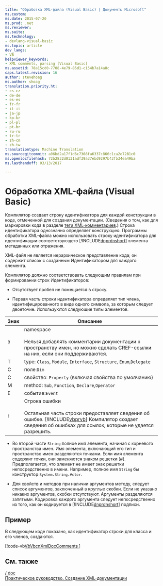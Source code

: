 ```yaml
---
title: "Обработка XML-файла (Visual Basic) | Документы Microsoft"
ms.custom: 
ms.date: 2015-07-20
ms.prod: .net
ms.reviewer: 
ms.suite: 
ms.technology:
- devlang-visual-basic
ms.topic: article
dev_langs:
- VB
helpviewer_keywords:
- XML comments, parsing [Visual Basic]
ms.assetid: 78a15cd0-7708-4e79-85d1-c154b7a14a8c
caps.latest.revision: 16
author: stevehoag
ms.author: shoag
translation.priority.ht:
- cs-cz
- de-de
- es-es
- fr-fr
- it-it
- ja-jp
- ko-kr
- pl-pl
- pt-br
- ru-ru
- tr-tr
- zh-cn
- zh-tw
translationtype: Machine Translation
ms.sourcegitcommit: a06bd2a17f1d6c7308fa6337c866c1ca2e7281c0
ms.openlocfilehash: 72b2832d0131adf39a37ebd9297b43fb34ea49ba
ms.lasthandoff: 03/13/2017

---
```

# <a name="processing-the-xml-file-visual-basic"></a>Обработка XML-файла (Visual Basic)
Компилятор создает строку идентификатора для каждой конструкции в коде, отмеченной для создания документации. (Сведения о том, как для маркировки кода в разделе [теги XML-комментариев](../../../visual-basic/language-reference/xmldoc/recommended-xml-tags-for-documentation-comments.md).) Строка идентификатора однозначно определяет конструкцию. Программы обработки XML-файла можно использовать строку идентификатора для идентификации соответствующего [!INCLUDE[dnprdnshort](../../../csharp/getting-started/includes/dnprdnshort_md.md)] элемента метаданных или отражения.  
  
 XML-файл не является иерархическое представление кода; он содержит список с созданным Идентификатором для каждого элемента.  
  
 Компилятор должно соответствовать следующим правилам при формировании строк Идентификаторов:  
  
-   Отсутствует пробел не помещается в строку.  
  
-   Первая часть строки идентификатора определяет тип члена, идентифицированного в виде одного символа, за которым следует двоеточие. Используются следующие типы элементов.  
  
|Знак|Описание|  
|---|---|  
|в|namespace<br /><br /> Нельзя добавлять комментарии документации к пространству имен, но можно сделать CREF-ссылки на них, если они поддерживаются.|  
|T|type: `Class`, `Module`, `Interface`, `Structure`, `Enum`,`Delegate`|  
|C|поле:`Dim`|  
|С|свойство: `Property` (включая свойства по умолчанию)|  
|M|method: `Sub`, `Function`, `Declare`,`Operator`|  
|E|событие:`Event`|  
|!|Строка ошибки<br /><br /> Остальная часть строки предоставляет сведения об ошибке. [!INCLUDE[vbprvb](../../../csharp/programming-guide/concepts/linq/includes/vbprvb_md.md)] Компилятор создает сведения об ошибках для ссылок, которые не удается разрешить.|  
  
-   Во второй части `String` полное имя элемента, начиная с корневого пространства имен. Имя элемента, включающий его тип и пространство имен разделяются точками. Если имя элемента содержит точки, они заменяются знаком решетки (#). Предполагается, что элемент не имеет знак решетки непосредственно в имени. Например, полное имя `String` бы конструктор `System.String.#ctor`.  
  
-   Для свойств и методов при наличии аргументов методу, следует список аргументов, заключенный в круглые скобки. Если не указано никаких аргументов, скобки отсутствуют. Аргументы разделяются запятыми. Кодировка каждого аргумента следует непосредственно из того, как он кодируется в [!INCLUDE[dnprdnshort](../../../csharp/getting-started/includes/dnprdnshort_md.md)] подписи.  
  
## <a name="example"></a>Пример  
 В следующем коде показано, как идентификатор строки для класса и его членов, создаются.  
  
 [!code-vb[VbVbcnXmlDocComments&#10;](../../../visual-basic/language-reference/xmldoc/codesnippet/VisualBasic/processing-the-xml-file_1.vb)]  
  
## <a name="see-also"></a>См. также  
 [/ doc](../../../visual-basic/reference/command-line-compiler/doc.md)   
 [Практическое руководство. Создание XML-документации](../../../visual-basic/programming-guide/program-structure/how-to-create-xml-documentation.md)
